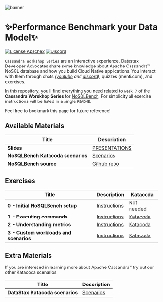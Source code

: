 ![banner](https://raw.githubusercontent.com/DataStax-Academy/cassandra-workshop-series/master/materials/images/banner2.png)

# ✨Performance Benchmark your Data Model✨

[![License Apache2](https://img.shields.io/hexpm/l/plug.svg)](http://www.apache.org/licenses/LICENSE-2.0)
[![Discord](https://img.shields.io/discord/685554030159593522)](https://discord.com/widget?id=685554030159593522&theme=dark)

`Cassandra Workshop Series` are an interactive experience. Datastax Developer Advocates share some knowledge about Apache Cassandra™ NoSQL database and how you build Cloud Native applications. You interact with them through chats *([youtube](https://www.youtube.com/channel/UCAIQY251avaMv7bBv5PCo-A) and [discord](https://discord.com/widget?id=685554030159593522&theme=dark))*, quizzes (menti.com), and exercises. 

In this repository, you'll find everything you need related to `week 7` of the **Cassandra Worskhop Series** for [NoSQLBench](https://github.com/nosqlbench/nosqlbench). For simplicity all exercise instructions will be listed in a single `README`. 

Feel free to bookmark this page for future reference!

## Available Materials

| Title  | Description
|---|---|
| **Slides** | [PRESENTATIONS](materials/presentation.pdf) |
| **NoSQLBench Katacoda scenarios** | [Scenarios](https://katacoda.com/datastax/courses/nosqlbench-intro) |
| **NoSQLBench source** | [Github repo](https://github.com/nosqlbench/nosqlbench) |


## Exercises


| Title  | Description | Katacoda |
|---|---|---|
| **0 - Initial NoSQLBench setup** | [Instructions](0-setup/README.md) | Not needed |
| **1 - Executing commands** | [Instructions](1-executing-commands/README.md)  | [Katacoda](https://katacoda.com/datastax/courses/nosqlbench-intro/nosqlbench) |
| **2 - Understanding metrics** | [Instructions](2-grafana-metrics/README.md)  | [Katacoda](https://katacoda.com/datastax/courses/nosqlbench-intro/nosqlbench-grafana) |
| **3 - Custom workloads and scenarios** | [Instructions](3-custom-workloads/README.md)  | [Katacoda](https://katacoda.com/datastax/courses/nosqlbench-intro/nosqlbench-modify-workload) |

## Extra Materials
If you are interesed in learning more about Apache Cassandra™ try out our other Katacoda scenarios

| Title  | Description
|---|---|
| **DataStax Katacoda scenarios** | [Scenarios](https://www.katacoda.com/datastax) |

